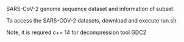 SARS-CoV-2 genome sequence dataset and information of subset.

To  access the SARS-COV-2 datasets, download and execute run.sh.

Note, it is requred c+= 14 for decompression tool GDC2
